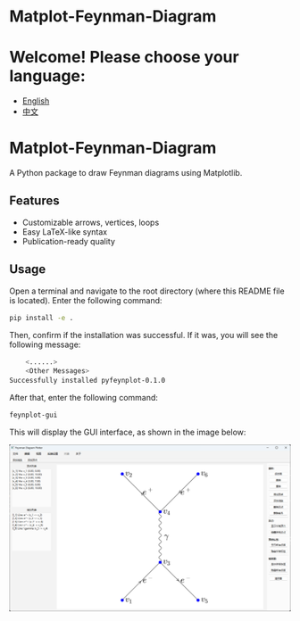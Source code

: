 # Matplot-Feynman-Diagram

# Welcome! Please choose your language:
- [English](README.md)
- [中文](README.zh.md)

# Matplot-Feynman-Diagram

A Python package to draw Feynman diagrams using Matplotlib.

## Features

- Customizable arrows, vertices, loops
- Easy LaTeX-like syntax
- Publication-ready quality

## Usage

Open a terminal and navigate to the root directory (where this README file is located). Enter the following command:
```bash
pip install -e .
```
Then, confirm if the installation was successful. If it was, you will see the following message:
```bash
    <......>
    <Other Messages>
Successfully installed pyfeynplot-0.1.0
```
After that, enter the following command:
```bash
feynplot-gui
```
This will display the GUI interface, as shown in the image below:

![alt text](README.assets/zh_CN/UI_example.png)